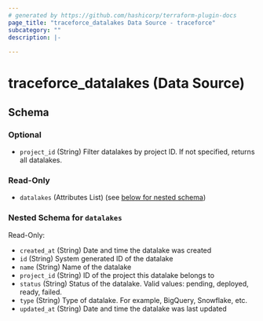 ```yaml
---
# generated by https://github.com/hashicorp/terraform-plugin-docs
page_title: "traceforce_datalakes Data Source - traceforce"
subcategory: ""
description: |-
  
---
```


# traceforce_datalakes (Data Source)





<!-- schema generated by tfplugindocs -->
## Schema

### Optional

- `project_id` (String) Filter datalakes by project ID. If not specified, returns all datalakes.

### Read-Only

- `datalakes` (Attributes List) (see [below for nested schema](#nestedatt--datalakes))

<a id="nestedatt--datalakes"></a>
### Nested Schema for `datalakes`

Read-Only:

- `created_at` (String) Date and time the datalake was created
- `id` (String) System generated ID of the datalake
- `name` (String) Name of the datalake
- `project_id` (String) ID of the project this datalake belongs to
- `status` (String) Status of the datalake. Valid values: pending, deployed, ready, failed.
- `type` (String) Type of datalake. For example, BigQuery, Snowflake, etc.
- `updated_at` (String) Date and time the datalake was last updated
